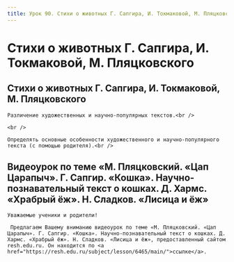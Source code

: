 ```yaml
---
title: Урок 90. Стихи о животных Г. Сапгира, И. Токмаковой, М. Пляцковского
---
```


# Стихи о животных Г. Сапгира, И. Токмаковой, М. Пляцковского

## Стихи о животных Г. Сапгира, И. Токмаковой, М. Пляцковского

<p>
	Различение художественных и научно-популярных текстов.<br /> 
</p>
<p>
	<br /> 
</p>
<p>
	Определять основные особенности художественного и научно-популярного текста (с помощью родителя).<br />
</p>

## Видеоурок по теме «М. Пляцковский. «Цап Царапыч». Г. Сапгир. «Кошка». Научно-познавательный текст о кошках. Д. Хармс. «Храбрый ёж». Н. Сладков. «Лисица и ёж»

<p>
	Уважаемые ученики и родители!  
</p>
<p>
	 Предлагаем Вашему вниманию видеоурок по теме «М. Пляцковский. «Цап Царапыч». Г. Сапгир. «Кошка». Научно-познавательный текст о кошках. Д. Хармс. «Храбрый ёж». Н. Сладков. «Лисица и ёж», предоставленный сайтом resh.edu.ru. Он находится по <a href="https://resh.edu.ru/subject/lesson/6465/main/">ссылке</a>.
</p>